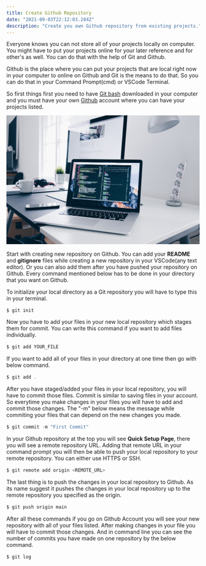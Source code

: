 ```yaml
---
title: Create Github Repository
date: "2021-09-03T22:12:03.284Z"
description: "Create you own Github repository from existing projects."
---
```


Everyone knows you can not store all of your projects locally on computer. You might have to put your projects online for your later reference and for other's as well. You can do that with the help of Git and Github.

Github is the place where you can put your projects that are local right now in your computer to online on Github and Git is the means to do that. So you can do that in your Command Prompt(cmd) or VSCode Terminal.

So first things first you need to have [Git bash](https://www.git-scm.com/downloads) downloaded in your computer and you must have your own [Github](https://www.github.com) account where you can have your projects listed.

![A Computer showing code.](./computer.jpg)

Start with creating new repository on Github. You can add your **README** and **gitignore** files while creating a new repository in your VSCode(any text editor). Or you can also add them after you have pushed your repository on Github. Every command mentioned below has to be done in your directory that you want on Github.

To initialize your local directory as a Git repository you will have to type this in your terminal.

```javascript
$ git init
```

Now you have to add your files in your new local repository which stages them for commit. You can write this command if you want to add files individually.

```javascript
$ git add YOUR_FILE
```

If you want to add all of your files in your directory at one time then go with below command.

```javascript
$ git add .
```

After you have staged/added your files in your local repository, you will have to commit those files. Commit is similar to saving files in your account. So everytime you make changes in your files you will have to add and commit those changes. The "-m" below means the message while commiting your files that can depend on the new changes you made.

```javascript
$ git commit -m "First Commit"
```

In your Github repository at the top you will see **Quick Setup Page**, there you will see a remote repository URL. Adding that remote URL in your command prompt you will then be able to push your local repository to your remote repository. You can either use HTTPS or SSH.

```javascript
$ git remote add origin <REMOTE_URL>
```

The last thing is to push the changes in your local repository to Github. As its name suggest it pushes the changes in your local repository up to the remote repository you specified as the origin.

```javascript
$ git push origin main
```

After all these commands if you go on Github Account you will see your new repository with all of your files listed. After making changes in your file you will have to commit those changes. And in command line you can see the number of commits you have made on one repository by the below command.

```javascript
$ git log
```
